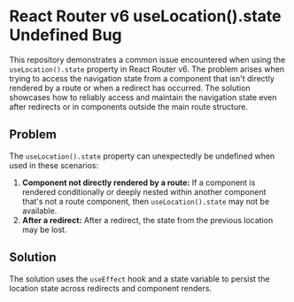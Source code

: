 # React Router v6 useLocation().state Undefined Bug

This repository demonstrates a common issue encountered when using the `useLocation().state` property in React Router v6.  The problem arises when trying to access the navigation state from a component that isn't directly rendered by a route or when a redirect has occurred.  The solution showcases how to reliably access and maintain the navigation state even after redirects or in components outside the main route structure.

## Problem
The `useLocation().state` property can unexpectedly be undefined when used in these scenarios: 

1. **Component not directly rendered by a route:** If a component is rendered conditionally or deeply nested within another component that's not a route component, then `useLocation().state` may not be available.
2. **After a redirect:** After a redirect, the state from the previous location may be lost. 

## Solution
The solution uses the `useEffect` hook and a state variable to persist the location state across redirects and component renders.